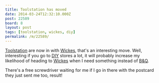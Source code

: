 ```yaml
---
title: Toolstation has moved
date: 2014-03-24T12:32:10.000Z
post: 22589
board: 8
layout: post
tags: [toolstation, wickes, diy]
permalink: /m/22589/
---
```

<a href="/wiki/toolstation">Toolstation</a> are now in with <a href="/wiki/wickes">Wickes</a>, that's an interesting move. Well, interesting if you go to <a href="/wiki/diy">DIY</a> stores a lot, it will probably increase my likelihood of heading to <a href="/wiki/wickes">Wickes</a> when I need something instead of <a href="/wiki/b+q">B&Q</a>.

There's a free screwdriver waiting for me if I go in there with the postcard they just sent me too, result!
